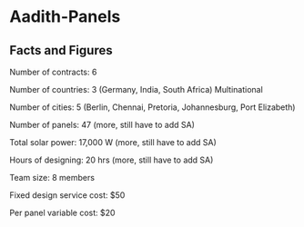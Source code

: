 # Aadith-Panels
## Facts and Figures
Number of contracts: 6

Number of countries: 3 (Germany, India, South Africa) Multinational

Number of cities: 5 (Berlin, Chennai, Pretoria, Johannesburg, Port Elizabeth)

Number of panels: 47 (more, still have to add SA) 

Total solar power: 17,000 W (more, still have to add SA)

Hours of designing: 20 hrs (more, still have to add SA)

Team size: 8 members

Fixed design service cost: $50

Per panel variable cost: $20
